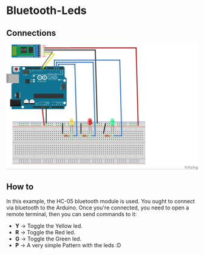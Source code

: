 # Bluetooth-Leds

## Connections

![Conexion Luces Bluetooth](Bluetooth-Leds.png)

## How to

In this example, the HC-05 bluetooth module is used. You ought to connect via bluetooth to the Arduino.
Once you're connected, you need to open a remote terminal, then you can send commands to it:

- **Y** -> Toggle the Yellow led.
- **R** -> Toggle the Red led.
- **G** -> Toggle the Green led.
- **P** -> A very simple Pattern with the leds :D
